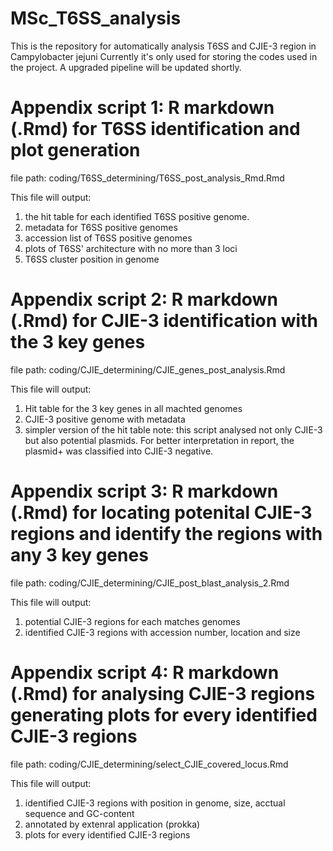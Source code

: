 # MSc_T6SS_analysis
This is the repository for automatically analysis T6SS and CJIE-3 region in Campylobacter jejuni
Currently it's only used for storing the codes used in the project. A upgraded pipeline will be updated shortly.

# Appendix script 1: R markdown (.Rmd) for T6SS identification and plot generation
file path: coding/T6SS_determining/T6SS_post_analysis_Rmd.Rmd 

This file will output:
  1. the hit table for each identified T6SS positive genome.
  2. metadata for T6SS positive genomes
  3. accession list of T6SS positive genomes
  4. plots of T6SS' architecture with no more than 3 loci
  5. T6SS cluster position in genome
  
# Appendix script 2: R markdown (.Rmd) for CJIE-3 identification with the 3 key genes
file path: coding/CJIE_determining/CJIE_genes_post_analysis.Rmd

This file will output:
  1. Hit table for the 3 key genes in all machted genomes
  2. CJIE-3 positive genome with metadata
  3. simpler version of the hit table
note: this script analysed not only CJIE-3 but also potential plasmids. For better interpretation in report, the plasmid+ was classified into CJIE-3 negative.

# Appendix script 3: R markdown (.Rmd) for locating potenital CJIE-3 regions and identify the regions with any 3 key genes 
file path: coding/CJIE_determining/CJIE_post_blast_analysis_2.Rmd

This file will output:
  1. potential CJIE-3 regions for each matches genomes
  2. identified CJIE-3 regions with accession number, location and size

# Appendix script 4: R markdown (.Rmd) for analysing CJIE-3 regions generating plots for every identified CJIE-3 regions 
file path: coding/CJIE_determining/select_CJIE_covered_locus.Rmd

This file will output:
  1. identified CJIE-3 regions with position in genome, size, acctual sequence and GC-content
  2. annotated by extenral application (prokka)
  3. plots for every identified CJIE-3 regions
